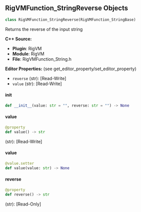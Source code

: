 ## RigVMFunction_StringReverse Objects

```python
class RigVMFunction_StringReverse(RigVMFunction_StringBase)
```

Returns the reverse of the input string

**C++ Source:**

- **Plugin**: RigVM
- **Module**: RigVM
- **File**: RigVMFunction_String.h

**Editor Properties:** (see get_editor_property/set_editor_property)

- ``reverse`` (str):  [Read-Write]
- ``value`` (str):  [Read-Write]

<a id="unreal.RigVMFunction_StringReverse.__init__"></a>

#### __init__

```python
def __init__(value: str = "", reverse: str = "") -> None
```

<a id="unreal.RigVMFunction_StringReverse.value"></a>

#### value

```python
@property
def value() -> str
```

(str):  [Read-Write]

<a id="unreal.RigVMFunction_StringReverse.value"></a>

#### value

```python
@value.setter
def value(value: str) -> None
```

<a id="unreal.RigVMFunction_StringReverse.reverse"></a>

#### reverse

```python
@property
def reverse() -> str
```

(str):  [Read-Only]

<a id="unreal.RigUnit_StringReverse"></a>
